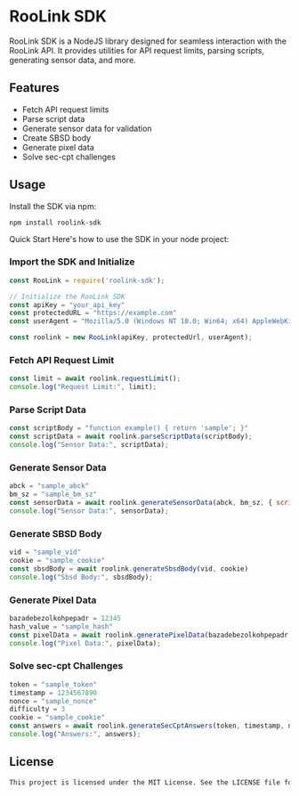 # RooLink SDK

RooLink SDK is a NodeJS library designed for seamless interaction with the RooLink API. It provides utilities for API request limits, parsing scripts, generating sensor data, and more.

## Features

- Fetch API request limits
- Parse script data
- Generate sensor data for validation
- Create SBSD body
- Generate pixel data
- Solve sec-cpt challenges

## Usage

Install the SDK via npm:

```shell
npm install roolink-sdk
```
Quick Start
Here's how to use the SDK in your node project:

### Import the SDK and Initialize
```js
const RooLink = require('roolink-sdk');

// Initialize the RooLink SDK
const apiKey = "your_api_key"
const protectedURL = "https://example.com"
const userAgent = "Mozilla/5.0 (Windows NT 10.0; Win64; x64) AppleWebKit/537.36"

const roolink = new RooLink(apiKey, protectedUrl, userAgent);
```


### Fetch API Request Limit
```js
const limit = await roolink.requestLimit();
console.log("Request Limit:", limit);
```


### Parse Script Data
```js
const scriptBody = "function example() { return 'sample'; }"
const scriptData = await roolink.parseScriptData(scriptBody);
console.log("Sensor Data:", scriptData);
```


### Generate Sensor Data
```js
abck = "sample_abck"
bm_sz = "sample_bm_sz"
const sensorData = await roolink.generateSensorData(abck, bm_sz, { scriptData: scriptData})
console.log("Sensor Data:", sensorData);
```


### Generate SBSD Body
```js
vid = "sample_vid"
cookie = "sample_cookie"
const sbsdBody = await roolink.generateSbsdBody(vid, cookie)
console.log("Sbsd Body:", sbsdBody);

```


### Generate Pixel Data
```js
bazadebezolkohpepadr = 12345
hash_value = "sample_hash"
const pixelData = await roolink.generatePixelData(bazadebezolkohpepadr, hash_value)
console.log("Pixel Data:", pixelData);
```


### Solve sec-cpt Challenges
```js
token = "sample_token"
timestamp = 1234567890
nonce = "sample_nonce"
difficulty = 3
cookie = "sample_cookie"
const answers = await roolink.generateSecCptAnswers(token, timestamp, nonce, difficulty, cookie)
console.log("Answers:", answers);
```

## License
```markdown
This project is licensed under the MIT License. See the LICENSE file for details.
```
